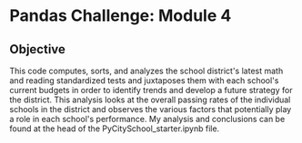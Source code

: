 # Pandas Challenge: Module 4

## Objective

This code computes, sorts, and analyzes the school district's latest math and reading standardized tests and juxtaposes them with each school's current budgets in order to identify trends and develop a future strategy for the district. This analysis looks at the overall passing rates of the individual schools in the district and observes the various factors that potentially play a role in each school's performance. My analysis and conclusions can be found at the head of the PyCitySchool_starter.ipynb file.
